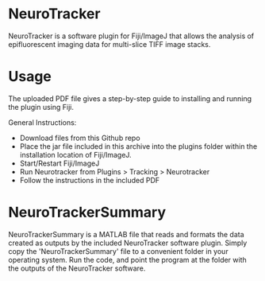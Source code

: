# NeuroTracker
NeuroTracker is a software plugin for Fiji/ImageJ that allows the analysis of epifluorescent imaging data for multi-slice TIFF image stacks.

# Usage
The uploaded PDF file gives a step-by-step guide to installing and running the plugin using Fiji.

General Instructions:
* Download files from this Github repo
* Place the jar file included in this archive into the plugins folder within the installation location of Fiji/ImageJ.
* Start/Restart Fiji/ImageJ
* Run Neurotracker from Plugins > Tracking > Neurotracker
* Follow the instructions in the included PDF

# NeuroTrackerSummary
NeuroTrackerSummary is a MATLAB file that reads and formats the data created as outputs by the included NeuroTracker software plugin.
Simply copy the 'NeuroTrackerSummary' file to a convenient folder in your operating system.  Run the code, and point the program at the folder with the outputs of the NeuroTracker software.







